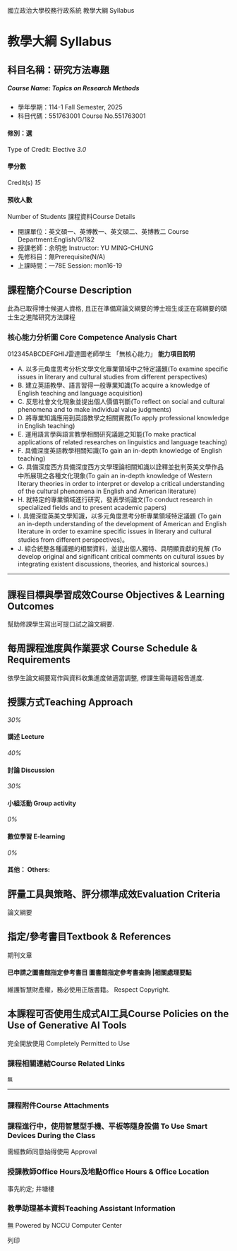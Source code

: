 國立政治大學校務行政系統 教學大綱 Syllabus
# 教學大綱 Syllabus
##  科目名稱：研究方法專題
#####  Course Name: Topics on Research Methods
  * 學年學期：114-1 Fall Semester, 2025 
  * 科目代碼：551763001 Course No.551763001


#### 修別：選
Type of Credit: Elective 
_3.0_
#### 學分數
Credit(s)
_15_
#### 預收人數
Number of Students
課程資料Course Details
  * 開課單位：英文碩一、英博教一、英文碩二、英博教二 Course Department:English/G/1&2 
  * 授課老師：余明忠 Instructor: YU MING-CHUNG 
  * 先修科目：無Prerequisite(N/A)
  * 上課時間：一78E Session: mon16-19


##  課程簡介Course Description
此為已取得博士候選人資格, 且正在準備寫論文綱要的博士班生或正在寫綱要的碩士生之進階研究方法課程
###  核心能力分析圖 Core Competence Analysis Chart
012345ABCDEFGHIJ雷達圖老師學生
「無核心能力」 
**能力項目說明**
  * A. 以多元角度思考分析文學文化專業領域中之特定議題(To examine specific issues in literary and cultural studies from different perspectives)
  * B. 建立英語教學、語言習得一般專業知識(To acquire a knowledge of English teaching and language acquisition)
  * C. 反思社會文化現象並提出個人價值判斷(To reflect on social and cultural phenomena and to make individual value judgments)
  * D. 將專業知識應用到英語教學之相關實務(To apply professional knowledge in English teaching)
  * E. 運用語言學與語言教學相關研究議題之知能(To make practical applications of related researches on linguistics and language teaching)
  * F. 具備深度英語教學相關知識(To gain an in-depth knowledge of English teaching)
  * G. 具備深度西方具備深度西方文學理論相關知識以詮釋並批判英美文學作品中所展現之各種文化現象(To gain an in-depth knowledge of Western literary theories in order to interpret or develop a critical understanding of the cultural phenomena in English and American literature)
  * H. 就特定的專業領域進行研究，發表學術論文(To conduct research in specialized fields and to present academic papers)
  * I. 具備深度英美文學知識，以多元角度思考分析專業領域特定議題 (To gain an in-depth understanding of the development of American and English literature in order to examine specific issues in literary and cultural studies from different perspectives)。 
  * J. 綜合統整各種議題的相關資料，並提出個人獨特、具明顯貢獻的見解 (To develop original and significant critical comments on cultural issues by integrating existent discussions, theories, and historical sources.)


* * *
##  課程目標與學習成效Course Objectives & Learning Outcomes 
幫助修課學生寫出可提口試之論文綱要.
##  每周課程進度與作業要求 Course Schedule & Requirements
依學生論文綱要寫作與資料收集進度做適當調整, 修課生需每週報告進度.
##  授課方式Teaching Approach
_30%_
####  講述 Lecture
_40%_
####  討論 Discussion
_30%_
####  小組活動 Group activity
_0%_
####  數位學習 E-learning
_0%_
####  其他： Others:
##  評量工具與策略、評分標準成效Evaluation Criteria
論文綱要
##  指定/參考書目Textbook & References
期刊文章
####  已申請之圖書館指定參考書目  圖書館指定參考書查詢 |相關處理要點
維護智慧財產權，務必使用正版書籍。 Respect Copyright.
##  本課程可否使用生成式AI工具Course Policies on the Use of Generative AI Tools
完全開放使用 Completely Permitted to Use
###  課程相關連結Course Related Links
```
無
```

* * *
###  課程附件Course Attachments
###  課程進行中，使用智慧型手機、平板等隨身設備 To Use Smart Devices During the Class
需經教師同意始得使用  Approval
###  授課教師Office Hours及地點Office Hours & Office Location
事先約定; 井塘樓 
###  教學助理基本資料Teaching Assistant Information
無
Powered by NCCU Computer Center
  
列印
